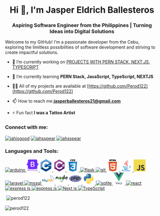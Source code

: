 <h1 align="center">Hi 👋, I'm Jasper Eldrich Ballesteros</h1>
<h3 align="center">Aspiring Software Engineer from the Philippines | Turning Ideas into Digital Solutions</h3>

<p align="left">Welcome to my GitHub! I'm a passionate developer from the Cebu, exploring the limitless possibilities of software development and striving to create impactful solutions.</p>

- 🔭 I’m currently working on [PROJECTS WITH PERN STACK, NEXT.JS, TYPESCRIPT](https://github.com/Perod122/Products_PERN)

- 🌱 I’m currently learning **PERN Stack, JavaScript, TypeScript, NEXTJS**

- 👨‍💻 All of my projects are available at [https://github.com/Perod122](https://github.com/Perod122)

- 📫 How to reach me **jasperballesteros21@gmail.com**

- ⚡ Fun fact **I was a Tattoo Artist**

<h3 align="left">Connect with me:</h3>
<p align="left">
<a href="https://fb.com/jahisgood" target="blank"><img align="center" src="https://raw.githubusercontent.com/rahuldkjain/github-profile-readme-generator/master/src/images/icons/Social/facebook.svg" alt="jahisgood" height="30" width="40" /></a>
<a href="https://instagram.com/jahsspear" target="blank"><img align="center" src="https://raw.githubusercontent.com/rahuldkjain/github-profile-readme-generator/master/src/images/icons/Social/instagram.svg" alt="jahsspear" height="30" width="40" /></a>
<a href="https://ph.linkedin.com/in/jasper-eldrich-ballesteros-8b2540303" target="blank"><img align="center" src="https://upload.wikimedia.org/wikipedia/commons/thumb/c/ca/LinkedIn_logo_initials.png/960px-LinkedIn_logo_initials.png" alt="jahsspear" height="30" width="30" /></a>
</p>

<h3 align="left">Languages and Tools:</h3>
<p align="left"> <a href="https://www.arduino.cc/" target="_blank" rel="noreferrer"> <img src="https://cdn.worldvectorlogo.com/logos/arduino-1.svg" alt="arduino" width="40" height="40"/> </a> <a href="https://getbootstrap.com" target="_blank" rel="noreferrer"> <img src="https://raw.githubusercontent.com/devicons/devicon/master/icons/bootstrap/bootstrap-plain-wordmark.svg" alt="bootstrap" width="40" height="40"/> </a> <a href="https://www.w3schools.com/cpp/" target="_blank" rel="noreferrer"> <img src="https://raw.githubusercontent.com/devicons/devicon/master/icons/cplusplus/cplusplus-original.svg" alt="cplusplus" width="40" height="40"/> </a> <a href="https://www.w3schools.com/cs/" target="_blank" rel="noreferrer"> <img src="https://raw.githubusercontent.com/devicons/devicon/master/icons/csharp/csharp-original.svg" alt="csharp" width="40" height="40"/> </a> <a href="https://www.w3schools.com/css/" target="_blank" rel="noreferrer"> <img src="https://raw.githubusercontent.com/devicons/devicon/master/icons/css3/css3-original-wordmark.svg" alt="css3" width="40" height="40"/> </a> <a href="https://flask.palletsprojects.com/" target="_blank" rel="noreferrer"> <img src="https://encrypted-tbn0.gstatic.com/images?q=tbn:ANd9GcSuYkum-G3JvppKf_hPNWJZw9S5fsERSe-u6Xun1yB9AEXR5jT5J17jzX00ia436jtCq1I&usqp=CAU" alt="flask" width="40" height="40"/> </a> <a href="https://git-scm.com/" target="_blank" rel="noreferrer"> <img src="https://www.vectorlogo.zone/logos/git-scm/git-scm-icon.svg" alt="git" width="40" height="40"/> </a> <a href="https://www.w3.org/html/" target="_blank" rel="noreferrer"> <img src="https://raw.githubusercontent.com/devicons/devicon/master/icons/html5/html5-original-wordmark.svg" alt="html5" width="40" height="40"/> </a> <a href="https://www.java.com" target="_blank" rel="noreferrer"> <img src="https://raw.githubusercontent.com/devicons/devicon/master/icons/java/java-original.svg" alt="java" width="40" height="40"/> </a> <a href="https://developer.mozilla.org/en-US/docs/Web/JavaScript" target="_blank" rel="noreferrer"> <img src="https://raw.githubusercontent.com/devicons/devicon/master/icons/javascript/javascript-original.svg" alt="javascript" width="40" height="40"/> </a> <a href="https://laravel.com/" target="_blank" rel="noreferrer"> <img src="https://encrypted-tbn0.gstatic.com/images?q=tbn:ANd9GcTviphyEznl7vcfgSo63cPUNEO5_FPyFsTbKA&s" alt="laravel" width="40" height="40"/> </a> <a href="https://www.microsoft.com/en-us/sql-server" target="_blank" rel="noreferrer"> <img src="https://www.svgrepo.com/show/303229/microsoft-sql-server-logo.svg" alt="mssql" width="40" height="40"/> </a> <a href="https://www.mysql.com/" target="_blank" rel="noreferrer"> <img src="https://raw.githubusercontent.com/devicons/devicon/master/icons/mysql/mysql-original-wordmark.svg" alt="mysql" width="40" height="40"/> </a> <a href="https://nodejs.org" target="_blank" rel="noreferrer"> <img src="https://raw.githubusercontent.com/devicons/devicon/master/icons/nodejs/nodejs-original-wordmark.svg" alt="nodejs" width="40" height="40"/> </a> <a href="https://www.php.net" target="_blank" rel="noreferrer"> <img src="https://raw.githubusercontent.com/devicons/devicon/master/icons/php/php-original.svg" alt="php" width="40" height="40"/> </a> <a href="https://www.python.org" target="_blank" rel="noreferrer"> <img src="https://raw.githubusercontent.com/devicons/devicon/master/icons/python/python-original.svg" alt="python" width="40" height="40"/> </a> <a href="https://www.sqlite.org/" target="_blank" rel="noreferrer"> <img src="https://www.vectorlogo.zone/logos/sqlite/sqlite-icon.svg" alt="sqlite" width="40" height="40"/> </a> <a href="https://vuejs.org/" target="_blank" rel="noreferrer"> <img src="https://raw.githubusercontent.com/devicons/devicon/master/icons/vuejs/vuejs-original-wordmark.svg" alt="vuejs" width="40" height="40"/> </a> <a href="https://react.dev/" target="_blank" rel="noreferrer"> <img src="https://static-00.iconduck.com/assets.00/react-original-wordmark-icon-840x1024-vhmauxp6.png" alt="react" width="40" height="40"/> </a> <a href="https://expressjs.com/" target="_blank" rel="noreferrer"> <img src="https://w7.pngwing.com/pngs/925/447/png-transparent-express-js-node-js-javascript-mongodb-node-js-text-trademark-logo-thumbnail.png" alt="express js" width="40" height="40"/> </a><a href="https://postgresql.org/" target="_blank" rel="noreferrer"> <img src="https://upload.wikimedia.org/wikipedia/commons/thumb/2/29/Postgresql_elephant.svg/1200px-Postgresql_elephant.svg.png" alt="express js" width="40" height="40"/>
<img src="https://static-00.iconduck.com/assets.00/nextjs-icon-1024x1024-5et230l7.png" alt="Next js" width="40" height="40"/>
<img src="https://encrypted-tbn0.gstatic.com/images?q=tbn:ANd9GcS1ozIcL10X3MEeEnKTFs05gofIQRA4Laa4OQ&s" alt="TypeScript" width="40" height="40"/>
</a> </p>

<p>&nbsp;<img align="center" src="https://github-readme-stats.vercel.app/api?username=perod122&show_icons=true&locale=en" alt="perod122" /></p>

<p><img align="center" src="https://github-readme-streak-stats.herokuapp.com/?user=perod122&" alt="perod122" /></p>
